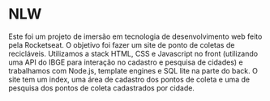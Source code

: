 # NLW
Este foi um projeto de imersão em tecnologia de desenvolvimento web feito pela Rocketseat. 
O  objetivo foi fazer um site de ponto de coletas de recicláveis. Utilizamos a stack HTML, CSS e Javascript no front (utilizando uma API do IBGE para interação no cadastro e pesquisa de cidades) e trabalhamos com Node.js, template engines e SQL lite na parte do back.
O site tem um index, uma área de cadastro dos pontos de coleta e uma de pesquisa dos pontos de coleta cadastrados por cidade.
